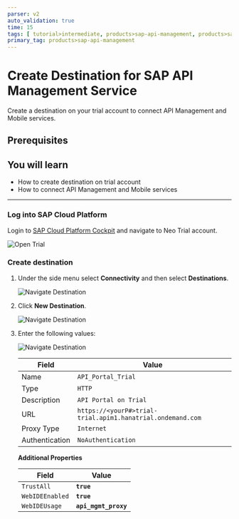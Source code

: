```yaml
---
parser: v2
auto_validation: true
time: 15
tags: [ tutorial>intermediate, products>sap-api-management, products>sap-cloud-platform]
primary_tag: products>sap-api-management
---
```


# Create Destination for SAP API Management Service
<!-- description --> Create a  destination on your trial account to connect API Management and Mobile services.

## Prerequisites
## You will learn
  - How to create destination on trial account
  - How to connect API Management and Mobile services

---

### Log into SAP Cloud Platform


Login to [SAP Cloud Platform Cockpit](https://account.hanatrial.ondemand.com ) and navigate to Neo Trial account.

![Open Trial](15-CP-cockpit.png)


### Create destination


1. Under the side menu select **Connectivity** and then select **Destinations**.

    ![Navigate Destination](16-navigate-destination.png)

2. Click **New Destination**.

    ![Navigate Destination](17-new-destination.png)

3. Enter the following values:

    ![Navigate Destination](18-destination-pop-up.png)

    **Field** | **Value**
    ---- | ----
    Name |`API_Portal_Trial`
    Type |`HTTP`
    Description |`API Portal on Trial`
    URL |`https://<yourP#>trial-trial.apim1.hanatrial.ondemand.com`
    Proxy Type |`Internet`
    Authentication |`NoAuthentication`

    **Additional Properties**

    **Field** | **Value**
    ---- | ----
    `TrustAll` | **`true`**
    `WebIDEEnabled` |**`true`**
    `WebIDEUsage` |**`api_mgmt_proxy`**


